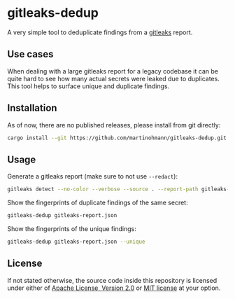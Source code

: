 # gitleaks-dedup

A very simple tool to deduplicate findings from a [gitleaks][gitleaks] report.

## Use cases

When dealing with a large gitleaks report for a legacy codebase it can be quite
hard to see how many actual secrets were leaked due to duplicates. This tool
helps to surface unique and duplicate findings.

## Installation

As of now, there are no published releases, please install from git directly:

```sh
cargo install --git https://github.com/martinohmann/gitleaks-dedup.git
```

## Usage

Generate a gitleaks report (make sure to not use `--redact`):

```sh
gitleaks detect --no-color --verbose --source . --report-path gitleaks-report.json
```

Show the fingerprints of duplicate findings of the same secret:

```sh
gitleaks-dedup gitleaks-report.json
```

Show the fingerprints of the unique findings:

```sh
gitleaks-dedup gitleaks-report.json --unique
```

## License

If not stated otherwise, the source code inside this repository is licensed
under either of [Apache License, Version 2.0][apache-license] or [MIT
license][mit-license] at your option.

[gitleaks]: https://github.com/gitleaks/gitleaks
[apache-license]: https://github.com/martinohmann/gitleaks-dedup/blob/main/LICENSE-APACHE
[mit-license]: https://github.com/martinohmann/gitleaks-dedup/blob/main/LICENSE-MIT
